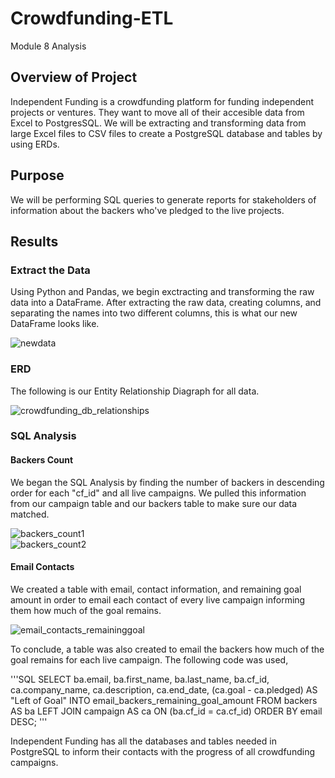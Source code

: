 # Crowdfunding-ETL
Module 8 Analysis
## Overview of Project
Independent Funding is a crowdfunding platform for funding independent projects or ventures. They want to move all of their accesible data from Excel to PostgresSQL. We will be extracting and transforming data from large Excel files to CSV files to create a PostgreSQL database and tables by using ERDs.

## Purpose
We will be performing SQL queries to generate reports for stakeholders of information about the backers who've pledged to the live projects.

## Results
### Extract the Data
Using Python and Pandas, we begin exctracting and transforming the raw data into a DataFrame. After extracting the raw data, creating columns, and separating the names into two different columns, this is what our new DataFrame looks like. 

![newdata](newdata.png)

### ERD
The following is our Entity Relationship Diagraph for all data.

![crowdfunding_db_relationships](crowdfunding_db_relationships.png)

### SQL Analysis
#### Backers Count
We began the SQL Analysis by finding the number of backers in descending order for each "cf_id" and all live campaigns. We pulled this information from our campaign table and our backers table to make sure our data matched.

![backers_count1](backers_count1.png)  
![backers_count2](backers_count2.png)

#### Email Contacts
We created a table with email, contact information, and remaining goal amount in order to email each contact of every live campaign informing them how much of the goal remains.

![email_contacts_remaininggoal](email_contacts_remaininggoal.png)

To conclude, a table was also created to email the backers how much of the goal remains for each live campaign. The following code was used, 

'''SQL
SELECT
        ba.email,
	ba.first_name,
	ba.last_name,
	ba.cf_id,
	ca.company_name,
	ca.description,
	ca.end_date,
	(ca.goal - ca.pledged) AS "Left of Goal"
INTO email_backers_remaining_goal_amount
FROM backers AS ba
LEFT JOIN campaign AS ca
ON (ba.cf_id = ca.cf_id)
ORDER BY email DESC;
'''

Independent Funding has all the databases and tables needed in PostgreSQL to inform their contacts with the progress of all crowdfunding campaigns.
